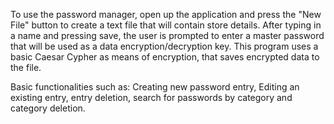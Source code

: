 To use the password manager, open up the application and press the "New File" button to create a text file that will contain store details. After typing in a name and pressing save, the user is prompted to enter a master password that will be used as a data encryption/decryption key. This program uses a basic Caesar Cypher as means of encryption, that saves encrypted data to the file.

Basic functionalities such as: Creating new password entry, Editing an existing entry, entry deletion, search for passwords by category and category deletion.
